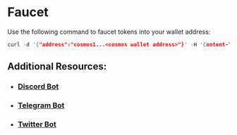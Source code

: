 # Faucet

Use the following command to faucet tokens into your wallet address:
```c
curl -d '{"address":"cosmos1...<cosmos wallet address>"}' -H 'Content-Type: application/json' http://<faucet_address>/faucetRequest
```
## Additional Resources:
- ### [Discord Bot](https://github.com/CosmosContracts/cosmos-discord-faucet)
- ### [Telegram Bot]()
- ### [Twitter Bot](https://github.com/mesg-foundation/explorer/blob/93a1aa9ee00a33884ea46cb2b85d0efed79a6e05/api/tendermint/index.js#L49)